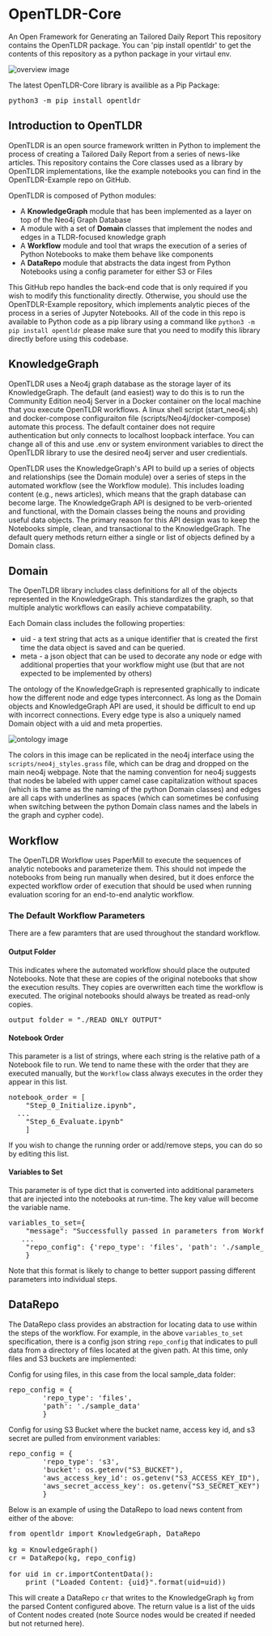 # OpenTLDR-Core
An Open Framework for Generating an Tailored Daily Report
This repository contains the OpenTLDR package. You can 'pip install opentldr' to get the contents of this repository as a python package in your virtaul env.

![overview image](resources/opentldr.png)

The latest OpenTLDR-Core library is availible as a Pip Package:
<pre>
python3 -m pip install opentldr
</pre>

## Introduction to OpenTLDR

OpenTLDR is an open source framework written in Python to implement the process of creating a Tailored Daily Report from a series of news-like articles. This repository contains the Core classes used as a library by OpenTLDR implementations, like the example notebooks you can find in the OpenTLDR-Example repo on GitHub.

OpenTLDR is composed of Python modules:
- A **KnowledgeGraph** module that has been implemented as a layer on top of the Neo4j Graph Database
- A module with a set of **Domain** classes that implement the nodes and edges in a TLDR-focused knowledge graph
- A **Workflow** module and tool that wraps the execution of a series of Python Notebooks to make them behave like components
- A **DataRepo** module that abstracts the data ingest from Python Notebooks using a config parameter for either S3 or Files

This GitHub repo handles the back-end code that is only required if you wish to modify this functionality directly. Otherwise, you should use the OpenTDLR-Example repository, which implements analytic pieces of the process in a series of Jupyter Notebooks. All of the code in this repo is available to Python code as a pip library using a command like `python3 -m pip install opentldr` please make sure that you need to modify this library directly before using this codebase.

## KnowledgeGraph

OpenTLDR uses a Neo4j graph database as the storage layer of its KnowledgeGraph. The default (and easiest) way to do this is to run the Community Edition neo4j Server in a Docker container on the local machine that you execute OpenTLDR workflows. A linux shell script (start_neo4j.sh) and docker-compose configuraiton file (scripts/Neo4j/docker-compose) automate this process. The default container does not require authentication but only connects to localhost loopback interface. You can change all of this and use .env or system environment variables to direct the OpenTLDR library to use the desired neo4j server and user credientials.

OpenTLDR uses the KnowledgeGraph's API to build up a series of objects and relationships (see the Domain module) over a series of steps in the automated workflow (see the Workflow module). This includes loading content (e.g., news articles), which means that the graph database can become large. The KnowledgeGraph API is designed to be verb-oriented and functional, with the Domain classes being the nouns and providing useful data objects. The primary reason for this API design was to keep the Notebooks simple, clean, and transactional to the KnowledgeGraph. The default query methods return either a single or list of objects defined by a Domain class.

## Domain

The OpenTLDR library includes class definitions for all of the objects represented in the KnowledgeGraph. This standardizes the graph, so that multiple analytic workflows can easily achieve compatability.

Each Domain class includes the following properties:
- uid - a text string that acts as a unique identifier that is created the first time the data object is saved and can be queried.
- meta - a json object that can be used to decorate any node or edge with additional properties that your workflow might use (but that are not expected to be implemented by others)

The ontology of the KnowledgeGraph is represented graphically to indicate how the different node and edge types interconnect. As long as the Domain objects and KnowledgeGraph API are used, it should be difficult to end up with incorrect connections. Every edge type is also a uniquely named Domain object with a uid and meta properties. 

![ontology image](resources/ontology.png)

The colors in this image can be replicated in the neo4j interface using the `scripts/neo4j_styles.grass` file, which can be drag and dropped on the main neo4j webpage. Note that the naming convention for neo4j suggests that nodes be labeled with upper camel case capitalization without spaces (which is the same as the naming of the python Domain classes) and edges are all caps with underlines as spaces (which can sometimes be confusing when switching between the python Domain class names and the labels in the graph and cypher code).

## Workflow

The OpenTLDR Workflow uses PaperMill to execute the sequences of analytic notebooks and parameterize them. This should not impede the notebooks from  being run manually when desired, but it does enforce the expected workflow order of execution that should be used when running evaluation scoring for an end-to-end analytic workflow.

### The Default Workflow Parameters

There are a few paramters that are used throughout the standard workflow.

#### Output Folder
This indicates where the automated workflow should place the outputed Notebooks. Note that these are copies of the original notebooks that show the execution results.  They copies are overwritten each time the workflow is executed. The original notebooks should always be treated as read-only copies.

<pre>
output_folder = "./READ_ONLY_OUTPUT"
</pre>

#### Notebook Order
This parameter is a list of strings, where each string is the relative path of a Notebook file to run. We tend to name these with the order that they are executed manually, but the `Workflow` class always executes in the order they appear in this list. 

<pre>
notebook_order = [
    "Step_0_Initialize.ipynb",
  ...
    "Step_6_Evaluate.ipynb"
    ]
</pre>

If you wish to change the running order or add/remove steps, you can do so by editing this list.

#### Variables to Set
This parameter is of type dict that is converted into additional parameters that are injected into the notebooks at run-time. The key value will become the variable name.

<pre>
variables_to_set={
    "message": "Successfully passed in parameters from Workflow.ipynb!",
   ...
    "repo_config": {'repo_type': 'files', 'path': './sample_data'}
    }
</pre>

Note that this format is likely to change to better support passing different parameters into individual steps.

## DataRepo
The DataRepo class provides an abstraction for locating data to use within the steps of the workflow. For example, in the above `variables_to_set` specification, there is a config json string `repo_config` that indicates to pull data from a directory of files located at the given path. At this time, only files and S3 buckets are implemented:

Config for using files, in this case from the local sample_data folder:
<pre>
repo_config = {
        'repo_type': 'files',
        'path': './sample_data'
        }
</pre>

Config for using S3 Bucket where the bucket name, access key id, and s3 secret are pulled from environment variables:
<pre>
repo_config = {
        'repo_type': 's3',
        'bucket': os.getenv("S3_BUCKET"),
        'aws_access_key_id': os.getenv("S3_ACCESS_KEY_ID"),
        'aws_secret_access_key': os.getenv("S3_SECRET_KEY")
        }
</pre>

Below is an example of using the DataRepo to load news content from either of the above:
<pre>
from opentldr import KnowledgeGraph, DataRepo

kg = KnowledgeGraph()
cr = DataRepo(kg, repo_config)

for uid in cr.importContentData():
    print ("Loaded Content: {uid}".format(uid=uid))
</pre>
This will create a DataRepo `cr` that writes to the KnowledgeGraph `kg` from the parsed Content configured above. The return value is a list of the uids of Content nodes created (note Source nodes would be created if needed but not returned here).

